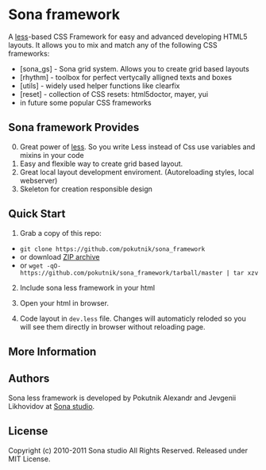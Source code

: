 # Sona framework 

A [less][less]-based CSS Framework for easy and advanced developing HTML5 layouts. It allows you to mix and match any of the following CSS frameworks:

 * [sona_gs] - Sona grid system. Allows you to create grid based layouts 
 * [rhythm] - toolbox for perfect vertycally alligned texts and boxes
 * [utils] - widely used helper functions like clearfix
 * [reset] - collection of CSS resets: html5doctor, mayer, yui
 * in future some popular CSS frameworks
 


## Sona framework Provides

0. Great power of [less][less]. So you write Less instead of Css use variables and mixins in your code 
1. Easy and flexible way to create grid based layout.
2. Great local layout development enviroment. (Autoreloading styles, local webserver)
3. Skeleton for creation responsible design


## Quick Start

1. Grab a copy of this repo:
  * `git clone https://github.com/pokutnik/sona_framework`
  * or download [ZIP archive][zip]
  * or `wget -qO- https://github.com/pokutnik/sona_framework/tarball/master | tar xzv`
2. Include sona less framework in your html

    <!-- link jQuery -->
    <script src="js/libs/jquery-1.5.2.js"></script>
    <!-- link sona framework's js files -->
    <script src="js/sona/css.js"></script>
    <script src="js/libs/less-1.1.3.js"></script>
    <!-- enable auto styles refresh -->
    <script src="js/sona/less-watch.js"></script>
    <!-- include main dev.less file -->
    <script>
        css.load('dev.less', 'stylesheet/less', 'dev_css');
    </script>

3. Open your html in browser. 
4. Code layout in `dev.less` file. Changes will automaticly reloded so you will see them directly in browser without reloading page.


## More Information

## Authors 
Sona less framework is developed by Pokutnik Alexandr and Jevgenii Likhovidov at [Sona studio][sona]. 

## License
Copyright (c) 2010-2011 Sona studio
All Rights Reserved.
Released under MIT License.


[repo]: https://github.com/pokutnik/sona_framework "Sona framework source repo"
[sona]: http://sona-studio.com/ "Sona studio"
[less]: http://lesscss.org/ "Less CSS"
[zip]: http://github.com/pokutnik/sona_framework/zipball/master "Sona framework ZIP archive"


